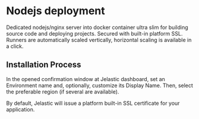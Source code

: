 # Nodejs deployment

Dedicated nodejs/nginx server into docker container ultra slim for building source code and deploying projects. Secured with built-in platform SSL.
Runners are automatically scaled vertically, horizontal scaling is available in a click.

## Installation Process

In the opened confirmation window at Jelastic dashboard, set an Environment name and, optionally, customize its Display Name. Then, select the preferable region (if several are available).

By default, Jelastic will issue a platform built-in SSL certificate for your application.
